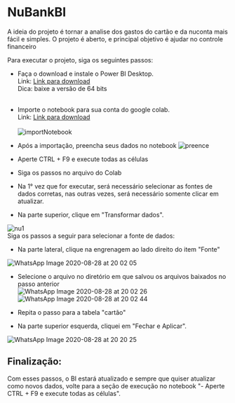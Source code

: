 # NuBankBI

A ideia do projeto é tornar a analise dos gastos do cartão e da nuconta mais fácil e simples. O projeto é aberto, e principal objetivo é ajudar no controle financeiro

Para executar o projeto, siga os seguintes passos:</br>

 - Faça o download e instale o Power BI Desktop. <br>
    Link: <a href="https://www.microsoft.com/pt-BR/download/details.aspx?id=58494">Link para download</a></br>
    Dica: baixe a versão de 64 bits</br></br>
    
 - Importe o notebook para sua conta do google colab. <br>
    Link: <a href="https://colab.research.google.com/notebooks/intro.ipynb#recent=true">Link para download</a></br></br>
    ![importNotebook](https://user-images.githubusercontent.com/28153841/91622967-84f87480-e967-11ea-9ce6-5abf0e9d66ca.jpg)

 - Após a importação, preencha seus dados no notebook 
    ![preence](https://user-images.githubusercontent.com/28153841/91624224-00a8f000-e96d-11ea-970e-9c7a58bce1f2.png)

 - Aperte CTRL + F9 e execute todas as células

 - Siga os passos no arquivo do Colab</br>

 - Na 1° vez que for executar, será necessário selecionar as fontes de dados corretas, nas outras vezes, será necessário somente clicar em atualizar.</br>
 
 - Na parte superior, clique em "Transformar dados". <br/>
 
 ![nu1](https://user-images.githubusercontent.com/28153841/91623870-57152f00-e96b-11ea-88c9-ff7303790c25.png)
</br>
Siga os passos a seguir para selecionar a fonte de dados:
</br>
 - Na parte lateral, clique na engrenagem ao lado direito do item "Fonte" </br>

![WhatsApp Image 2020-08-28 at 20 02 05](https://user-images.githubusercontent.com/28153841/91623690-5e880880-e96a-11ea-9cf3-951bd08a758f.jpeg)
</br>
 - Selecione o arquivo no diretório em que salvou os arquivos baixados no passo anterior</br>
![WhatsApp Image 2020-08-28 at 20 02 26](https://user-images.githubusercontent.com/28153841/91623689-5cbe4500-e96a-11ea-9e42-03ff5b52afac.jpeg)
![WhatsApp Image 2020-08-28 at 20 02 44](https://user-images.githubusercontent.com/28153841/91623687-5af48180-e96a-11ea-98d4-f5083def830c.jpeg)
 - Repita o passo para a tabela "cartão" </br>

 - Na parte superior esquerda, cliquei em "Fechar e Aplicar". </br>
 
 ![WhatsApp Image 2020-08-28 at 20 20 25](https://user-images.githubusercontent.com/28153841/91624039-21bd1100-e96c-11ea-9106-5e4ed07cecfd.jpeg)
 
 ## Finalização:
 
 Com esses passos, o BI estará atualizado e sempre que quiser atualizar como novos dados, volte para a seção de execução no notebook "- Aperte CTRL + F9 e execute todas as células".





